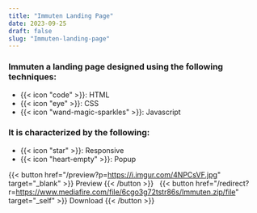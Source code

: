 ```yaml
---
title: "Immuten Landing Page"
date: 2023-09-25
draft: false
slug: "Immuten-landing-page"
---
```

### __Immuten__ a __landing page__ designed using the following techniques:
- {{< icon "code" >}}: HTML
- {{< icon "eye" >}}: CSS
- {{< icon "wand-magic-sparkles" >}}: Javascript  

### It is characterized by the following:
- {{< icon "star" >}}: Responsive
- {{< icon "heart-empty" >}}:  Popup

<!--adsense-->

{{< button href="/preview?p=https://i.imgur.com/4NPCsVF.jpg" target="_blank" >}}
Preview
{{< /button >}} &nbsp; {{< button href="/redirect?r=https://www.mediafire.com/file/6cgo3g72tstr86s/Immuten.zip/file" target="_self" >}}
Download
{{< /button >}}